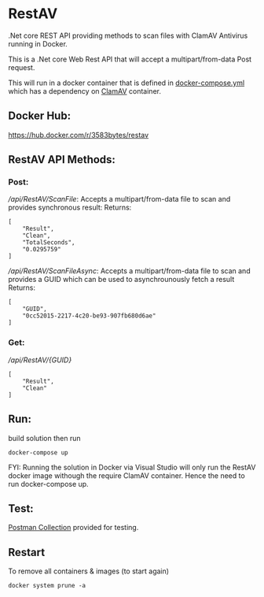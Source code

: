 # RestAV
.Net core REST API providing methods to scan files with ClamAV Antivirus running in Docker.

This is a .Net core Web Rest API that will accept a multipart/from-data Post request.  

This will run in a docker container that is defined in [docker-compose.yml](https://github.com/3583Bytes/RestAV/blob/master/docker-compose.yml) which has a dependency on [ClamAV](https://hub.docker.com/r/mkodockx/docker-clamav/) container.

## Docker Hub:

https://hub.docker.com/r/3583bytes/restav


## RestAV API Methods:

### Post:

*/api/RestAV/ScanFile*: Accepts a multipart/from-data file to scan and provides synchronous result:
Returns:
```
[
    "Result",
    "Clean",
    "TotalSeconds",
    "0.0295759"
]
```


*/api/RestAV/ScanFileAsync*: Accepts a multipart/from-data file to scan and provides a GUID which can be used to asynchrounously fetch a result
Returns:
```
[
    "GUID",
    "0cc52015-2217-4c20-be93-907fb680d6ae"
]
```

### Get:

*/api/RestAV/{GUID}*

```
[
    "Result",
    "Clean"
]
```

## Run:

build solution then run 

```
docker-compose up
```

FYI: Running the solution in Docker via Visual Studio will only run the RestAV docker image withough the require ClamAV container.  Hence the need to run docker-compose up.

## Test:

[Postman Collection](https://github.com/3583Bytes/RestAV/blob/master/RestAV.postman_collection.json) provided for testing.

## Restart

To remove all containers & images (to start again)
```
docker system prune -a
```


